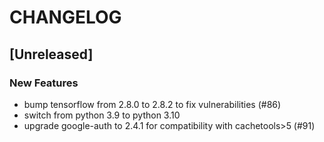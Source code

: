 # CHANGELOG

## [Unreleased]

### New Features

- bump tensorflow from 2.8.0 to 2.8.2 to fix vulnerabilities (#86)
- switch from python 3.9 to python 3.10
- upgrade google-auth to 2.4.1 for compatibility with cachetools>5 (#91)


